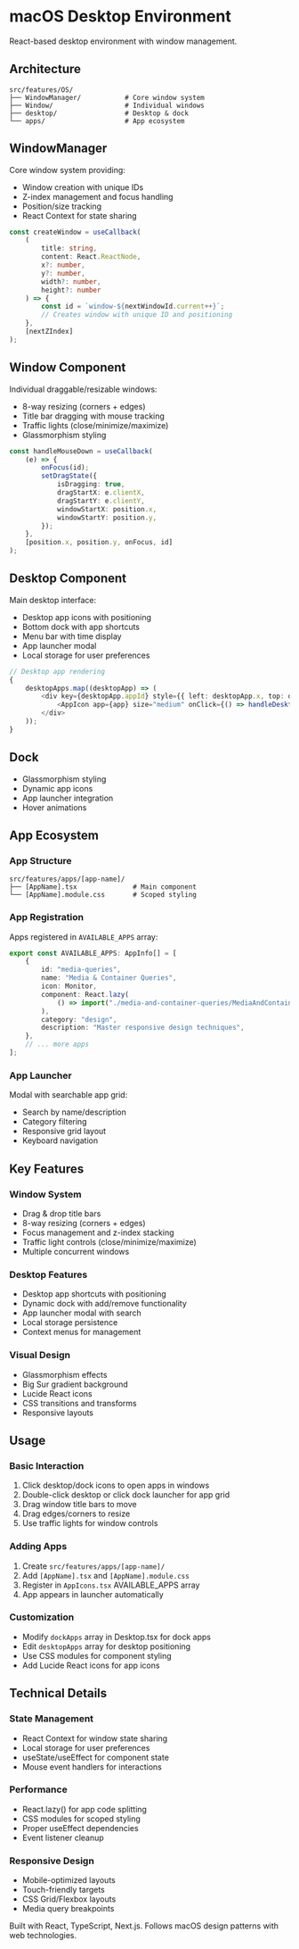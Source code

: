 # macOS Desktop Environment

React-based desktop environment with window management.

## Architecture

```
src/features/OS/
├── WindowManager/           # Core window system
├── Window/                  # Individual windows
├── desktop/                 # Desktop & dock
└── apps/                    # App ecosystem
```

## WindowManager

Core window system providing:

- Window creation with unique IDs
- Z-index management and focus handling
- Position/size tracking
- React Context for state sharing

```typescript
const createWindow = useCallback(
	(
		title: string,
		content: React.ReactNode,
		x?: number,
		y?: number,
		width?: number,
		height?: number
	) => {
		const id = `window-${nextWindowId.current++}`;
		// Creates window with unique ID and positioning
	},
	[nextZIndex]
);
```

## Window Component

Individual draggable/resizable windows:

- 8-way resizing (corners + edges)
- Title bar dragging with mouse tracking
- Traffic lights (close/minimize/maximize)
- Glassmorphism styling

```typescript
const handleMouseDown = useCallback(
	(e) => {
		onFocus(id);
		setDragState({
			isDragging: true,
			dragStartX: e.clientX,
			dragStartY: e.clientY,
			windowStartX: position.x,
			windowStartY: position.y,
		});
	},
	[position.x, position.y, onFocus, id]
);
```

## Desktop Component

Main desktop interface:

- Desktop app icons with positioning
- Bottom dock with app shortcuts
- Menu bar with time display
- App launcher modal
- Local storage for user preferences

```typescript
// Desktop app rendering
{
	desktopApps.map((desktopApp) => (
		<div key={desktopApp.appId} style={{ left: desktopApp.x, top: desktopApp.y }}>
			<AppIcon app={app} size="medium" onClick={() => handleDesktopAppClick(app)} />
		</div>
	));
}
```

## Dock

- Glassmorphism styling
- Dynamic app icons
- App launcher integration
- Hover animations

## App Ecosystem

### App Structure

```
src/features/apps/[app-name]/
├── [AppName].tsx              # Main component
└── [AppName].module.css       # Scoped styling
```

### App Registration

Apps registered in `AVAILABLE_APPS` array:

```typescript
export const AVAILABLE_APPS: AppInfo[] = [
	{
		id: "media-queries",
		name: "Media & Container Queries",
		icon: Monitor,
		component: React.lazy(
			() => import("./media-and-container-queries/MediaAndContainerQueries")
		),
		category: "design",
		description: "Master responsive design techniques",
	},
	// ... more apps
];
```

### App Launcher

Modal with searchable app grid:

- Search by name/description
- Category filtering
- Responsive grid layout
- Keyboard navigation

## Key Features

### Window System

- Drag & drop title bars
- 8-way resizing (corners + edges)
- Focus management and z-index stacking
- Traffic light controls (close/minimize/maximize)
- Multiple concurrent windows

### Desktop Features

- Desktop app shortcuts with positioning
- Dynamic dock with add/remove functionality
- App launcher modal with search
- Local storage persistence
- Context menus for management

### Visual Design

- Glassmorphism effects
- Big Sur gradient background
- Lucide React icons
- CSS transitions and transforms
- Responsive layouts

## Usage

### Basic Interaction

1. Click desktop/dock icons to open apps in windows
2. Double-click desktop or click dock launcher for app grid
3. Drag window title bars to move
4. Drag edges/corners to resize
5. Use traffic lights for window controls

### Adding Apps

1. Create `src/features/apps/[app-name]/`
2. Add `[AppName].tsx` and `[AppName].module.css`
3. Register in `AppIcons.tsx` AVAILABLE_APPS array
4. App appears in launcher automatically

### Customization

- Modify `dockApps` array in Desktop.tsx for dock apps
- Edit `desktopApps` array for desktop positioning
- Use CSS modules for component styling
- Add Lucide React icons for app icons

## Technical Details

### State Management

- React Context for window state sharing
- Local storage for user preferences
- useState/useEffect for component state
- Mouse event handlers for interactions

### Performance

- React.lazy() for app code splitting
- CSS modules for scoped styling
- Proper useEffect dependencies
- Event listener cleanup

### Responsive Design

- Mobile-optimized layouts
- Touch-friendly targets
- CSS Grid/Flexbox layouts
- Media query breakpoints

Built with React, TypeScript, Next.js. Follows macOS design patterns with web technologies.
